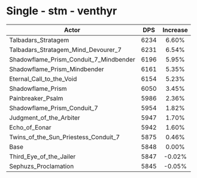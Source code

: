 # Single - stm - venthyr
| Actor | DPS | Increase |
|---|:---:|:---:|
|Talbadars_Stratagem|6234|6.60%|
|Talbadars_Stratagem_Mind_Devourer_7|6231|6.54%|
|Shadowflame_Prism_Conduit_7_Mindbender|6196|5.95%|
|Shadowflame_Prism_Mindbender|6161|5.35%|
|Eternal_Call_to_the_Void|6154|5.23%|
|Shadowflame_Prism|6050|3.45%|
|Painbreaker_Psalm|5986|2.36%|
|Shadowflame_Prism_Conduit_7|5954|1.82%|
|Judgment_of_the_Arbiter|5947|1.70%|
|Echo_of_Eonar|5942|1.60%|
|Twins_of_the_Sun_Priestess_Conduit_7|5875|0.46%|
|Base|5848|0.00%|
|Third_Eye_of_the_Jailer|5847|-0.02%|
|Sephuzs_Proclamation|5845|-0.05%|

